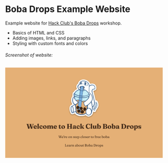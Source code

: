 # Boba Drops Example Website

Example website for [Hack Club's Boba Drops](https://boba.hackclub.com/) workshop.


- Basics of HTML and CSS
- Adding images, links, and paragraphs
- Styling with custom fonts and colors

###### Screenshot of website:

[![Screenshot of Boba Drops Example Website](screenshot.png)](https://ryanlua.github.io/boba-drops)
